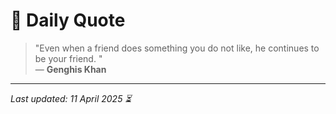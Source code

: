 # 📜 Daily Quote

> "Even when a friend does something you do not like, he continues to be your friend. "  
> — **Genghis Khan**

---

_Last updated: 11 April 2025 ⏳_
